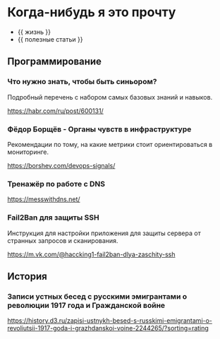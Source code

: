 # Когда-нибудь я это прочту

- {{ жизнь }}
- {{ полезные статьи }}

## Программирование

### Что нужно знать, чтобы быть синьором?

Подробный перечень с набором самых базовых знаний и навыков.

https://habr.com/ru/post/600131/

### Фёдор Борщёв - Органы чувств в инфраструктуре

Рекомендации по тому, на какие метрики стоит ориентироваться в мониторинге.

https://borshev.com/devops-signals/

### Тренажёр по работе с DNS

https://messwithdns.net/

### Fail2Ban для защиты SSH

Инструкция для настройки приложения для защиты сервера от странных запросов и
сканирования.

https://m.vk.com/@haccking1-fail2ban-dlya-zaschity-ssh

## История

### Записи устных бесед с русскими эмигрантами о революции 1917 года и Гражданской войне

https://history.d3.ru/zapisi-ustnykh-besed-s-russkimi-emigrantami-o-revoliutsii-1917-goda-i-grazhdanskoi-voine-2244265/?sorting=rating
